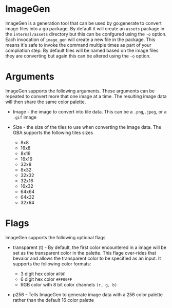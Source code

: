 # ImageGen

ImageGen is a generation tool that can be used by go:generate to convert image files into a go package.
By default it will create an `assets` package in the `internal/assets` directory but this can be confgured using the `-o` option.
Each invocation of `image_gen` will create a new file in the package.
This means it's safe to invoke the command multiple times as part of your compliation step.
By default files will be named based on the image files they are converting but again this can be altered using the `-o` option.

# Arguments

ImageGen supports the following arguments.
These arguments can be repeated to convert more that one image at a time.
The resulting image data will then share the same color palette.

* Image - the image to convert into tile data.
    This can be a `.png`,`.jpeg`, or a `.gif` image 

* Size - the size of the tiles to use when converting the image data.
    The GBA supports the following tiles sizes
    * 8x8
    * 16x8
    * 8x16
    * 16x16
    * 32x8
    * 8x32
    * 32x32
    * 32x16
    * 16x32
    * 64x64
    * 64x32
    * 32x64

# Flags

ImageGen supports the following optional flags

* transparent (t) - By default, the first color encountered in a image will be set as the transparent color in the palette.
    This flage over-rides that bevaior and allows the transparent color to be specified as an input. 
    It supports the following color formats:
    * 3 digit hex color `#F0F`
    * 6 digit hex color `#FF00FF`
    * RGB color with 8 bit color channels `(r, g, b)`

* p256 - Tells ImageGen to generate image data with a 256 color palette rather than the default 16 color palette